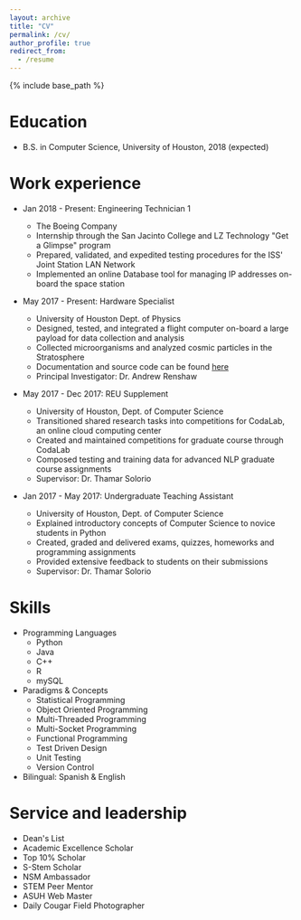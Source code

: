 ```yaml
---
layout: archive
title: "CV"
permalink: /cv/
author_profile: true
redirect_from:
  - /resume
---
```


{% include base_path %}

Education
======
* B.S. in Computer Science, University of Houston, 2018 (expected)

Work experience
======

* Jan 2018 - Present: Engineering Technician 1
  * The Boeing Company
  * Internship through the San Jacinto College and LZ Technology "Get a Glimpse" program
  * Prepared, validated, and expedited testing procedures for the ISS' Joint Station LAN Network
  * Implemented an online Database tool for managing IP addresses on-board the space station

* May 2017 - Present: Hardware Specialist
  * University of Houston Dept. of Physics
  * Designed, tested, and integrated a flight computer on-board a large payload for data collection and analysis
  * Collected microorganisms and analyzed cosmic particles in the Stratosphere
  * Documentation and source code can be found [here](https://github.com/UH-MiniPix-Collaboration}{github.com/UH-MiniPix-Collaboration)
  * Principal Investigator: Dr. Andrew Renshaw

* May 2017 - Dec 2017: REU Supplement
  * University of Houston, Dept. of Computer Science
  * Transitioned shared research tasks into competitions for CodaLab, an online cloud computing center
  * Created and maintained competitions for graduate course through CodaLab
  * Composed testing and training data for advanced NLP graduate course assignments
  * Supervisor: Dr. Thamar Solorio
  
* Jan 2017 - May 2017: Undergraduate Teaching Assistant
  * University of Houston, Dept. of Computer Science
  * Explained introductory concepts of Computer Science to novice students in Python
  * Created, graded and delivered exams, quizzes, homeworks and programming assignments
  * Provided extensive feedback to students on their submissions
  * Supervisor: Dr. Thamar Solorio

Skills
======
* Programming Languages
  * Python
  * Java
  * C++
  * R
  * mySQL
* Paradigms & Concepts
  * Statistical Programming
  * Object Oriented Programming
  * Multi-Threaded Programming
  * Multi-Socket Programming
  * Functional Programming
  * Test Driven Design
  * Unit Testing
  * Version Control
* Bilingual: Spanish & English

Service and leadership
======
* Dean's List
* Academic Excellence Scholar
* Top 10% Scholar
* S-Stem Scholar
* NSM Ambassador
* STEM Peer Mentor
* ASUH Web Master
* Daily Cougar Field Photographer
